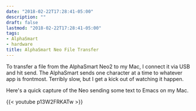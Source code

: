 ```yaml
---
date: "2018-02-22T17:28:41-05:00"
description: ""
draft: false
lastmod: "2018-02-22T17:28:41-05:00"
tags:
- AlphaSmart
- hardware
title: AlphaSmart Neo File Transfer
---
```


To transfer a file from the AlphaSmart Neo2 to my Mac, I connect it via USB and hit send. The AlphaSmart sends one character at a time to whatever app is frontmost. Terribly slow, but I get a kick out of watching it happen.

Here's a quick capture of the Neo sending some text to Emacs on my Mac.

{{< youtube p13W2FRKATw >}}

